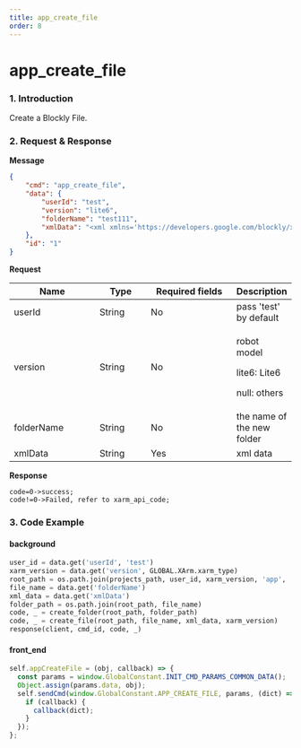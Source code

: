 ```yaml
---
title: app_create_file
order: 8
---
```

# app_create_file
### 1. Introduction
Create a Blockly File.
### 2. Request & Response
**Message**
```json
{
    "cmd": "app_create_file",
    "data": {
        "userId": "test",
        "version": "lite6",
        "folderName": "test111",
        "xmlData": "<xml xmlns='https://developers.google.com/blockly/xml'><block type='set_angle_acceleration' id='TUM:^s#`fiBaLI=KXSG5' x='-602' y='-32'><field name='acceleration'>500</field></block></xml>"
    },
    "id": "1"
}
```
**Request**
<table data-full-width="true"><thead><tr><th width="142">Name</th><th width="79">Type</th><th width="144">Required fields</th><th>Description</th></tr></thead><tbody><tr><td>userId</td><td>String</td><td>No</td><td>pass 'test' by default</td></tr><tr><td>version</td><td>String</td><td>No</td><td><p>robot model</p><p>lite6: Lite6</p><p>null: others</p></td></tr><tr><td>folderName</td><td>String</td><td>No</td><td>the name of the new folder</td></tr><tr><td>xmlData</td><td>String</td><td>Yes</td><td>xml data</td></tr></tbody></table>

**Response**
```
code=0->success;
code!=0->Failed, refer to xarm_api_code;
```

### 3. Code Example
#### background
```python
user_id = data.get('userId', 'test')
xarm_version = data.get('version', GLOBAL.XArm.xarm_type)
root_path = os.path.join(projects_path, user_id, xarm_version, 'app', 'myapp')
file_name = data.get('folderName')
xml_data = data.get('xmlData')
folder_path = os.path.join(root_path, file_name)
code, _ = create_folder(root_path, folder_path)
code, _ = create_file(root_path, file_name, xml_data, xarm_version)
response(client, cmd_id, code, _)
```
#### front\_end
```javascript
self.appCreateFile = (obj, callback) => {
  const params = window.GlobalConstant.INIT_CMD_PARAMS_COMMON_DATA();
  Object.assign(params.data, obj);
  self.sendCmd(window.GlobalConstant.APP_CREATE_FILE, params, (dict) => {
    if (callback) {
      callback(dict);
    }
  });
};
```
